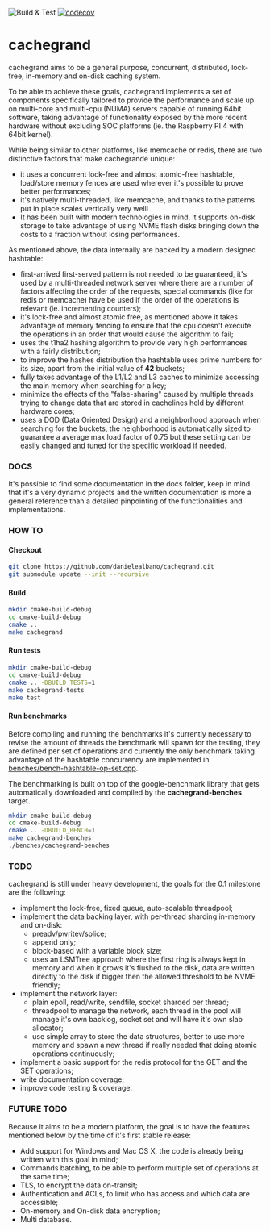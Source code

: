 ![Build & Test](https://github.com/danielealbano/cachegrand/workflows/Build%20&%20Test/badge.svg) [![codecov](https://codecov.io/gh/danielealbano/cachegrand/branch/master/graph/badge.svg)](https://codecov.io/gh/danielealbano/cachegrand)

cachegrand
==========

cachegrand aims to be a general purpose, concurrent, distributed, lock-free, in-memory and on-disk caching system.

To be able to achieve these goals, cachegrand implements a set of components specifically tailored to provide the
performance and scale up on multi-core and multi-cpu (NUMA) servers capable of running 64bit software, taking advantage
of functionality exposed by the more recent hardware without excluding SOC platforms (ie. the Raspberry PI 4 with 64bit
kernel).

While being similar to other platforms, like memcache or redis, there are two distinctive factors that make cachegrande
unique:
- it uses a concurrent lock-free and almost atomic-free hashtable, load/store memory fences are used wherever it's
  possible to prove better performances;
- it's natively multi-threaded, like memcache, and thanks to the patterns put in place scales vertically very welll
- It has been built with modern technologies in mind, it supports on-disk storage to take advantage of using NVME flash
  disks bringing down the costs to a fraction without losing performances.

As mentioned above, the data internally are backed by a modern designed hashtable:
- first-arrived first-served pattern is not needed to be guaranteed, it's used by a multi-threaded network server where
  there are a number of factors affecting the order of the requests, special commands (like for redis or memcache) have
  be used if the order of the operations is relevant (ie. incrementing counters);
- it's lock-free and almost atomic free, as mentioned above it takes advantage of memory fencing to ensure that the cpu
  doesn't execute the operations in an order that would cause the algorithm to fail;
- uses the t1ha2 hashing algorithm to provide very high performances with a fairly distribution;
- to improve the hashes distribution the hashtable uses prime numbers for its size, apart from the initial value of **42**
  buckets;
- fully takes advantage of the L1/L2 and L3 caches to minimize accessing the main memory when searching for a key;
- minimize the effects of the "false-sharing" caused by multiple threads trying to change data that are stored in
  cachelines held by different hardware cores;
- uses a DOD (Data Oriented Design) and a neighborhood approach when searching for the buckets, the neighborhood is
  automatically sized to guarantee a average max load factor of 0.75 but these setting can be easily changed and tuned
  for the specific workload if needed.

### DOCS

It's possible to find some documentation in the docs folder, keep in mind that it's a very dynamic projects and the
written documentation is more a general reference than a detailed pinpointing of the functionalities and implementations.

### HOW TO

#### Checkout

```bash
git clone https://github.com/danielealbano/cachegrand.git
git submodule update --init --recursive
```

#### Build
```bash
mkdir cmake-build-debug
cd cmake-build-debug
cmake ..
make cachegrand
```

#### Run tests
```bash
mkdir cmake-build-debug
cd cmake-build-debug
cmake .. -DBUILD_TESTS=1
make cachegrand-tests
make test
```

#### Run benchmarks

Before compiling and running the benchmarks it's currently necessary to revise the amount of threads the benchmark will
spawn for the testing, they are defined per set of operations and currently the only benchmark taking advantage of the
hashtable concurrency are implemented in [benches/bench-hashtable-op-set.cpp](benches/bench-hashtable-op-set.cpp).

The benchmarking is built on top of the google-benchmark library that gets automatically downloaded and compiled by
the **cachegrand-benches** target.

```bash
mkdir cmake-build-debug
cd cmake-build-debug
cmake .. -DBUILD_BENCH=1
make cachegrand-benches
./benches/cachegrand-benches
```

### TODO

cachegrand is still under heavy development, the goals for the 0.1 milestone are the following:
- implement the lock-free, fixed queue, auto-scalable threadpool;
- implement the data backing layer, with per-thread sharding in-memory and on-disk: 
    - preadv/pwritev/splice;
    - append only;
    - block-based with a variable block size;
    - uses an LSMTree approach where the first ring is always kept in memory and when it grows it's flushed to the disk,
      data are written directly to the disk if bigger then the allowed threshold to be NVME friendly;  
- implement the network layer:
    - plain epoll, read/write, sendfile, socket sharded per thread;
    - threadpool to manage the network, each thread in the pool will manage it's own backlog, socket set and will have
      it's own slab allocator;
    - use simple array to store the data structures, better to use more memory and spawn a new thread if really needed
      that doing atomic operations continuously;
- implement a basic support for the redis protocol for the GET and the SET operations;
- write documentation coverage;
- improve code testing & coverage. 

### FUTURE TODO

Because it aims to be a modern platform, the goal is to have the features mentioned below by the time of it's first
stable release:
- Add support for Windows and Mac OS X, the code is already being written with this goal in mind;
- Commands batching, to be able to perform multiple set of operations at the same time;
- TLS, to encrypt the data on-transit;
- Authentication and ACLs, to limit who has access and which data are accessible;
- On-memory and On-disk data encryption;
- Multi database.
